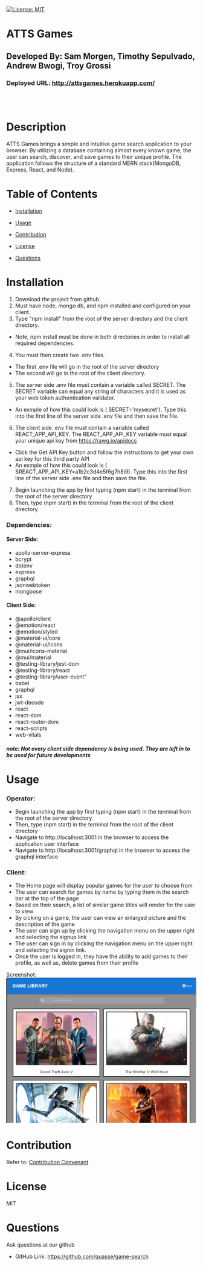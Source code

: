 [![License: MIT](https://img.shields.io/badge/License-MIT-yellow.svg)](https://opensource.org/licenses/MIT)

# ATTS Games

## Developed By: Sam Morgen, Timothy Sepulvado, Andrew Bwogi, Troy Grossi

### Deployed URL: http://attsgames.herokuapp.com/

</br>
</br>

# Description

ATTS Games brings a simple and intuitive game search application to your browser. By utilizing a database containing almost every known game, the user can search, discover, and save games to their unique profile. The application follows the structure of a standard MERN stack(MongoDB, Express, React, and Node).

# Table of Contents

- [Installation](#installation)

- [Usage](#usage)

- [Contribution](#contribution)

- [License](#license)

<!---->

- [Questions](#questions)

# Installation

1) Download the project from github. 
2) Must have node, mongo db, and npm installed and configured on your client. 
3) Type "npm install" from the root of the server directory and the client directory. 
- Note, npm install must be done in both directories in order to install all required dependencies. 
4) You must then create two .env files. 
- The first .env file will go in the root of the server directory 
- The second will go in the root of the client directory. 
5) The server side .env file must contain a variable called SECRET. The SECRET variable can equal any string of characters and it is used as your web token authentication validator. 
- An exmple of how this could look is ( SECRET='mysecret'). Type this into the first line of the server side .env file and then save the file.  
6) The client side .env file must contain a variable called REACT_APP_API_KEY. The REACT_APP_API_KEY variable must equal your unique api key from https://rawg.io/apidocs
- Click the Get API Key button and follow the instructions to get your own api key for this third party API
- An exmple of how this could look is ( SREACT_APP_API_KEY=a1b2c3d4e5f6g7h8i9). Type this into the first line of the server side .env file and then save the file. 
7) Begin launching the app by first typing (npm start) in the terminal from the root of the server directory
8) Then, type (npm start) in the terminal from the root of the client directory

### Dependencies: 
#### Server Side:
- apollo-server-express
- bcrypt
- dotenv
- express
- graphql
- jsonwebtoken
- mongoose
#### Client Side:
- @apollo/client
- @emotion/react
- @emotion/styled
- @material-ui/core
- @material-ui/icons
- @mui/icons-material
- @mui/material
- @testing-library/jest-dom
- @testing-library/react
- @testing-library/user-event"
- babel
- graphql
- jsx
- jwt-decode
- react
- react-dom
- react-router-dom
- react-scripts
- web-vitals
 ##### *note: Not every client side dependency is being used. They are left in to be used for future developments*

# Usage
### Operator:
- Begin launching the app by first typing (npm start) in the terminal from the root of the server directory
- Then, type (npm start) in the terminal from the root of the client directory
- Navigate to  http://localhost:3001 in the browser to access the application user interface
- Navigate to http://localhost:3001/graphql in the browser to access the graphql interface
### Client:
- The Home page will display popular games for the user to choose from
- The user can search for games by name by typing them in the search bar at the top of the page
- Based on their search, a list of similar game titles will render for the user to view
- By cicking on a game, the user can view an enlarged picture and the description of the game
- The user can sign up by clicking the navigation menu on the upper right and selecting the signup link
- The user can sign in by clicking the navigation menu on the upper right and selecting the signin link. 
- Once the user is logged in, they have the ability to add games to their profile, as well as, delete games from their profile


<!---->

Screenshot:
<img src="photos/screenshot.png"/>

<!---->

# Contribution

Refer to:
[Contribution Convenant](https://www.contributor-covenant.org/version/2/0/code_of_conduct/code_of_conduct.md)

# License

MIT

# Questions

Ask questions at our github

- GitHub Link: https://github.com/quasse/game-search
